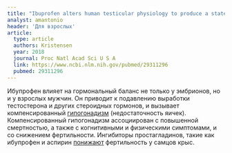 ```yaml
---
title: "Ibuprofen alters human testicular physiology to produce a state of compensated hypogonadism"
analyst: amantonio
header: 'Для взрослых'
article:
  type: article
  authors: Kristensen
  year: 2018
  journal: Proc Natl Acad Sci U S A
  link: https://www.ncbi.nlm.nih.gov/pubmed/29311296
  pubmed: 29311296
---
```


Ибупрофен влияет на гормональный баланс не только у эмбрионов, но и у взрослых мужчин. Он приводит к подавлению выработки тестостерона и других стероидных гормонов, и вызывает компенсированный [гипогонадизм](https://ru.wikipedia.org/wiki/Гипогонадизм) (недостаточность яичек). Компенсированный гипогонадизм ассоциирован с повышенной смертностью, а также с когнитивными и физическими симптомами, и со снижением фертильности.
Ингибиторы простагладинов, такие как ибупрофен и аспирин [понижают](https://www.ncbi.nlm.nih.gov/pubmed/28752572) фертильность у самцов крыс.
